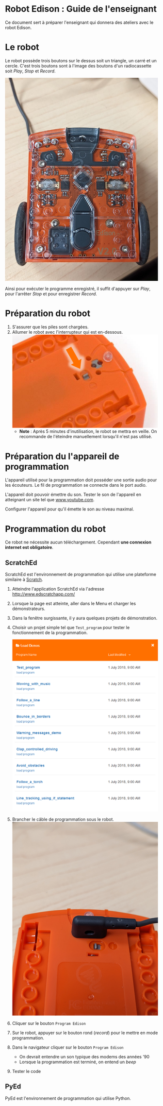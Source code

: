# Robot Edison : Guide de l'enseignant

Ce document sert à préparer l'enseignant qui donnera des ateliers avec le robot Edison.

# Le robot
Le robot possède trois boutons sur le dessus soit un triangle, un carré et un cercle. C'est trois boutons sont à l'image des boutons d'un radiocassette soit *Play*, *Stop* et *Record*.

![](img/robot_buttons.jpg)

Ainsi pour exécuter le programme enregistré, il suffit d'appuyer sur *Play*, pour l'arrêter *Stop* et pour enregistrer *Record*.

# Préparation du robot
1. S'assurer que les piles sont chargées.
2. Allumer le robot avec l'interrupteur qui est en-dessous.
![Power switch](img/edison_power.png)
    - **Note** : Après 5 minutes d'inutilisation, le robot se mettra en veille. On recommande de l'éteindre manuellement lorsqu'il n'est pas utilisé.

# Préparation du l'appareil de programmation

L'appareil utilisé pour la programmation doit posséder une sortie audio pour les écouteurs. Le fil de programmation se connecte dans le port audio.

L'appareil doit pouvoir émettre du son. Tester le son de l'appareil en atteignant un site tel que www.youtube.com.

Configurer l'appareil pour qu'il émette le son au niveau maximal.

# Programmation du robot

Ce robot ne nécessite aucun téléchargement. Cependant **une connexion internet est obligatoire**.


## ScratchEd
ScratchEd est l'environnement de programmation qui utilise une plateforme similaire à [Scratch](https://scratch.mit.edu/).

1. Atteindre l'application ScratchEd via l'adresse http://www.edscratchapp.com/
2. Lorsque la page est atteinte, aller dans le Menu et charger les démonstrateurs.
3. Dans la fenêtre surgissante, il y aura quelques projets de démonstration.
4. Choisir un projet simple tel que `Test_program` pour tester le fonctionnement de la programmation.

   ![](img/load_demos.png)
5. Brancher le câble de programmation sous le robot.
![](img/robot_plug.jpg)
6. Cliquer sur le bouton `Program Edison`
7. Sur le robot, appuyer sur le bouton rond (*record*) pour le mettre en mode programmation.
8. Dans le navigateur cliquer sur le bouton `Program Edison`
   - On devrait entendre un son typique des modems des années '90
   - Lorsque la programmation est terminé, on entend un *beep*
9. Tester le code


## PyEd
PyEd est l'environnement de programmation qui utilise Python.

